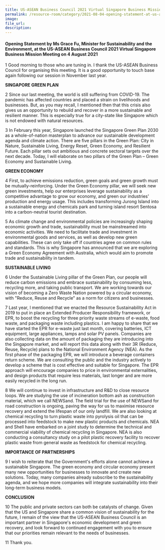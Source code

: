 ```yaml
---  
title: US-ASEAN Business Council 2021 Virtual Singapore Business Mission Meeting - Ms Grace Fu  
permalink: /resource-room/category/2021-08-04-opening-statement-at-us-abc-meeting-2021/  
image:  
file_url:  
description:  
---  
```


#### Opening Statement by Ms Grace Fu, Minister for Sustainability and the Environment, at the US-ASEAN Business Council 2021 Virtual Singapore Business Mission Meeting on 4 August 2021  

1 Good morning to those who are tuning in. I thank the US-ASEAN Business Council for organising this meeting. It is a good opportunity to touch base again following our session in November last year.

**SINGAPORE GREEN PLAN**

2 Since our last meeting, the world is still suffering from COVID-19. The pandemic has affected countries and placed a strain on livelihoods and businesses. But, as you may recall, I mentioned then that this crisis also gives us an opportunity to rebuild and recover in a more sustainable and resilient manner. This is especially true for a city-state like Singapore which is not endowed with natural resources.

3 In February this year, Singapore launched the Singapore Green Plan 2030 as a whole-of-nation masterplan to advance our sustainable development agenda and climate action. There are five pillars in the Green Plan: City in Nature, Sustainable Living, Energy Reset, Green Economy, and Resilient Future. Each pillar sets out ambitious and concrete sectoral targets over the next decade. Today, I will elaborate on two pillars of the Green Plan – Green Economy and Sustainable Living.

**GREEN ECONOMY**

4 First, to achieve emissions reduction, green goals and green growth must be mutually-reinforcing. Under the Green Economy pillar, we will seek new green investments, help our enterprises leverage sustainability as a competitive advantage to grow our economy, and green our industries&#39; production and energy usage. This includes transforming Jurong Island into a sustainable energy and chemicals park and turning island resort Sentosa into a carbon-neutral tourist destination.

5 As climate change and environmental policies are increasingly shaping economic growth and trade, sustainability must be mainstreamed into economic activities. We need to facilitate trade and investment in environmental goods and services, as well as develop new green capabilities. These can only take off if countries agree on common rules and standards. This is why Singapore has announced that we are exploring a Green Economy Agreement with Australia, which would aim to promote trade and sustainability in tandem.

**SUSTAINABLE LIVING**

6 Under the Sustainable Living pillar of the Green Plan, our people will reduce carbon emissions and embrace sustainability by consuming less, recycling more, and taking public transport. We are working towards our vision of becoming a Zero Waste Nation powered by a circular economy, with &quot;Reduce, Reuse and Recycle&quot; as a norm for citizens and businesses.

7 Last year, I mentioned that we enacted the Resource Sustainability Act in 2019 to put in place an Extended Producer Responsibility framework, or EPR, to boost the recycling for three priority waste streams of e-waste, food waste, and packaging waste including plastics. I am happy to share that we have started the EPR for e-waste just last month, covering batteries, ICT equipment, large appliances, lamps and solar PV panels. Companies are also collecting data on the amount of packaging they are introducing into the Singapore market, and will report this data along with their 3R (Reduce, Reuse, Recycle) plans to the National Environment Agency (NEA). As the first phase of the packaging EPR, we will introduce a beverage containers return scheme. We are consulting the public and the industry actively to develop a scheme that is cost effective and suitable for Singapore. The EPR approach will encourage companies to price in environmental externalities, and design products that require less materials, last longer and are more easily recycled in the long run.

8 We will continue to invest in infrastructure and R&amp;D to close resource loops. We are studying the use of incineration bottom ash as construction material, which we call NEWSand. The field trial for the use of NEWSand for road construction is ongoing, paving the way for us to maximise resource recovery and extend the lifespan of our only landfill. We are also looking at chemical recycling to turn plastic waste into pyrolysis oil that can be processed into feedstock to make new plastic products and chemicals. NEA and Shell have embarked on a joint study to determine the technical and commercial viability of chemical recycling in Singapore. NEA is also conducting a consultancy study on a pilot plastic recovery facility to recover plastic waste from general waste as feedstock for chemical recycling.

**IMPORTANCE OF PARTNERSHIPS**

9 I wish to reiterate that the Government&#39;s efforts alone cannot achieve a sustainable Singapore. The green economy and circular economy present many new opportunities for businesses to innovate and create new solutions. Today, many companies already subscribe to the sustainability agenda, and we hope more companies will integrate sustainability into their long-term business models.

**CONCLUSION**

10 The public and private sectors can both be catalysts of change. Given that the US and Singapore share a common vision of sustainability for the future, I remain of the view that the US-ASEAN Business Council is an important partner in Singapore&#39;s economic development and green recovery, and look forward to continued engagement with you to ensure that our priorities remain relevant to the needs of businesses.

11 Thank you.
